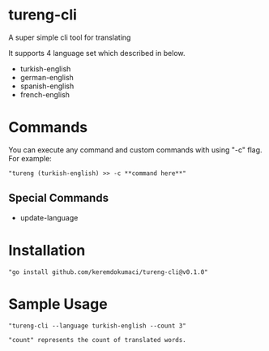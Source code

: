 # tureng-cli

A super simple cli tool for translating

It supports 4 language set which described in below.

- turkish-english
- german-english
- spanish-english
- french-english

# Commands

You can execute any command and custom commands with using "-c" flag. For example:

    "tureng (turkish-english) >> -c **command here**"

## Special Commands

- update-language

# Installation

    "go install github.com/keremdokumaci/tureng-cli@v0.1.0"

# Sample Usage

    "tureng-cli --language turkish-english --count 3"

`"count" represents the count of translated words.`
